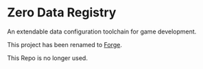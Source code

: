 # Zero Data Registry

An extendable data configuration toolchain for game development.

This project has been renamed to [Forge](https://github.com/ZeroGameStudio/Forge).

This Repo is no longer used.


